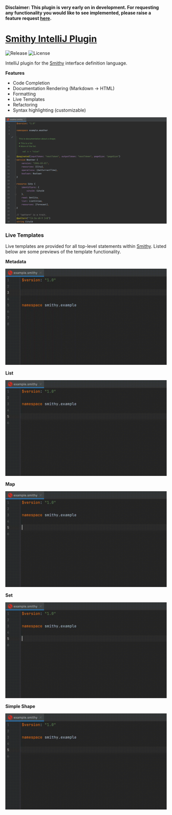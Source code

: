 **Disclaimer: This plugin is very early on in development. For requesting any functionality you would like to see implemented, please raise a feature request [here](https://github.com/iancaffey/smithy-intellij-plugin/issues).**

# [Smithy IntelliJ Plugin](https://plugins.jetbrains.com/plugin/18717-smithy)


![Release](https://img.shields.io/github/v/release/iancaffey/smithy-intellij-plugin?include_prereleases&style=for-the-badge) ![License](https://img.shields.io/github/license/iancaffey/smithy-intellij-plugin?style=for-the-badge)

IntelliJ plugin for the [Smithy](https://awslabs.github.io/smithy) interface definition language.

**Features**

- Code Completion
- Documentation Rendering (Markdown -> HTML)
- Formatting
- Live Templates
- Refactoring
- Syntax highlighting (customizable)

![Smithy](docs/example.png)

### Live Templates

Live templates are provided for all top-level statements within [Smithy](https://awslabs.github.io/smithy). Listed below
are some previews of the template functionality.

**Metadata**

![metadata](docs/gifs/metadata.gif)

**List**

![metadata](docs/gifs/list.gif)

**Map**

![metadata](docs/gifs/map.gif)

**Set**

![metadata](docs/gifs/set.gif)

**Simple Shape**

![metadata](docs/gifs/simple.gif)